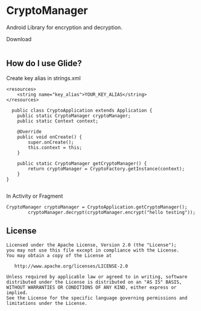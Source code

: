 # CryptoManager
Android Library for encryption and decryption.

Download
```groovy

```

How do I use Glide?
-------------------
Create key alias in strings.xml

```
<resources>
    <string name="key_alias">YOUR_KEY_ALIAS</string>
</resources>
```

```
  public class CryptoApplication extends Application {
    public static CryptoManager cryptoManager;
    public static Context context;

    @Override
    public void onCreate() {
        super.onCreate();
        this.context = this;
    }

    public static CryptoManager getCryptoManager() {
        return cryptoManager = CryptoFactory.getInstance(context);
    }
}
  
```

In Activity or Fragment
```
CryptoManager cryptoManager = CryptoApplication.getCryptoManager();
        cryptoManager.decrypt(cryptoManager.encrypt("hello testing"));
```


License
--------

    Licensed under the Apache License, Version 2.0 (the "License");
    you may not use this file except in compliance with the License.
    You may obtain a copy of the License at

       http://www.apache.org/licenses/LICENSE-2.0

    Unless required by applicable law or agreed to in writing, software
    distributed under the License is distributed on an "AS IS" BASIS,
    WITHOUT WARRANTIES OR CONDITIONS OF ANY KIND, either express or implied.
    See the License for the specific language governing permissions and
    limitations under the License.



